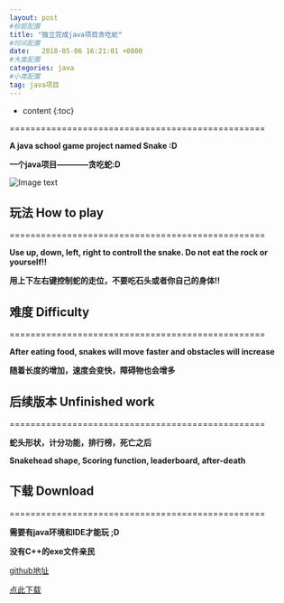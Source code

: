 ```yaml
---
layout: post
#标题配置
title: "独立完成java项目贪吃蛇"
#时间配置
date:   2018-05-06 16:21:01 +0800
#大类配置
categories: java
#小类配置
tag: java项目
---
```


* content
{:toc}
 

=================================================  
  
**A java school game project named Snake :D**  

**一个java项目————贪吃蛇:D**  
  
  
![Image text](http://oyku9aqxp.bkt.clouddn.com/snake2.gif)    


## 玩法 How to play
=================================================  

**Use up, down, left, right to controll the snake. Do not eat the rock or yourself!!**  

**用上下左右键控制蛇的走位，不要吃石头或者你自己的身体!!**  


## 难度 Difficulty  
=================================================  

**After eating food, snakes will move faster and obstacles will increase**  

**随着长度的增加，速度会变快，障碍物也会增多**  

## 后续版本 Unfinished work
=================================================  

**蛇头形状，计分功能，排行榜，死亡之后**  

**Snakehead shape, Scoring function, leaderboard, after-death**  


## 下载 Download
=================================================  

**需要有java环境和IDE才能玩 ;D**  

**没有C++的exe文件亲民**  

[github地址](https://github.com/CNS1mple/Java-School-Project-Snake)  

[点此下载](https://github.com/CNS1mple/Java-School-Project-Snake/archive/master.zip)

